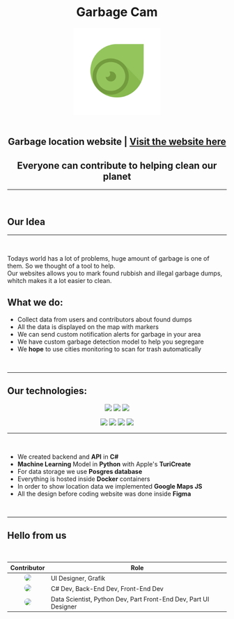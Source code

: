 
<h1 align="center"><b>Garbage Cam</b></h1>

<center>
<img src="Design/images/GrbageCam.png" height="200px">
</center>



<br>

<center>
<h2><b>Garbage location website</b> | <b><a href="https://rubbishcam.herokuapp.com">Visit the website here</a></b></h2>
<h2><b>Everyone can contribute to helping clean our planet</b></h2>
</center>

---

<br>

## **Our Idea**

---

<br>

Todays world has a lot of problems, huge amount of garbage is one of them. So we thought of a tool to help.
<br>
Our websites allows you to mark found rubbish and illegal garbage dumps, whitch makes it a lot easier to clean.

## What we do:

 - Collect data from users and contributors about found dumps
 - All the data is displayed on the map with markers
 - We can send custom notification alerts for garbage in your area
 - We have custom garbage detection model to help you segregare 
 - We **hope** to use cities monitoring to scan for trash automatically

<br>

---

## Our technologies:

<center>

![](https://img.shields.io/badge/Language-C_Sharp-informational?style=flat&logo=csharp&logoColor=white&color=)
![](https://img.shields.io/badge/Language-Python-informational?style=flat&logo=python&logoColor=white&color=)
![](https://img.shields.io/badge/Language-JS-informational?style=flat&logo=JavaScript&logoColor=white&color=)

![](https://img.shields.io/badge/Tools-Docker-informational?style=flat&logo=docker&logoColor=white&color=2bbc8a)
![](https://img.shields.io/badge/Design-Figma-informational?style=flat&logo=Figma&logoColor=white&color=F24E1E)
![](https://img.shields.io/badge/DB-Postgres-informational?style=flat&logo=PostgreSQL&logoColor=white&color=4169E1)
![](https://img.shields.io/badge/Visualisation-Google_Maps-informational?style=flat&logo=googlemaps&logoColor=white&color=green)


</center>

---

<br>

- We created backend and **API** in **C#**
- **Machine Learning** Model in **Python** with Apple's **TuriCreate**
- For data storage we use **Posgres database**
- Everything is hosted inside **Docker** containers
- In order to show location data we implemented **Google Maps JS**
- All the design before coding website was done inside **Figma**

<br>

---

## Hello from us
<br>

| Contributor | Role |
| :---: | --- |
| <img src="https://avatars.githubusercontent.com/u/91752927?size=50" style="border-radius: 50%" height="50px"> | UI Designer, Grafik |
| <img src="https://avatars.githubusercontent.com/u/73723125?size=50" style="border-radius: 50%" height="50px"> | C# Dev, Back-End Dev, Front-End Dev |
| <img src="https://avatars.githubusercontent.com/u/50377268?size=50" style="border-radius: 50%"  height="50px"> | Data Scientist, Python Dev, Part Front-End Dev, Part UI Designer |



